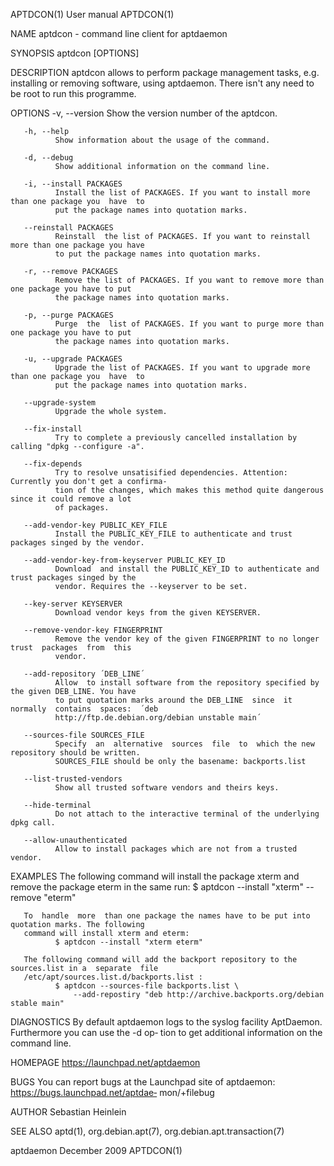 APTDCON(1)                                    User manual                                   APTDCON(1)

NAME
       aptdcon - command line client for aptdaemon

SYNOPSIS
       aptdcon [OPTIONS]

DESCRIPTION
       aptdcon allows to perform package management tasks, e.g. installing or removing software, using
       aptdaemon. There isn't any need to be root to run this programme.

OPTIONS
       -v, --version
              Show the version number of the aptdcon.

       -h, --help
              Show information about the usage of the command.

       -d, --debug
              Show additional information on the command line.

       -i, --install PACKAGES
              Install the list of PACKAGES. If you want to install more than one package you  have  to
              put the package names into quotation marks.

       --reinstall PACKAGES
              Reinstall  the list of PACKAGES. If you want to reinstall more than one package you have
              to put the package names into quotation marks.

       -r, --remove PACKAGES
              Remove the list of PACKAGES. If you want to remove more than one package you have to put
              the package names into quotation marks.

       -p, --purge PACKAGES
              Purge  the  list of PACKAGES. If you want to purge more than one package you have to put
              the package names into quotation marks.

       -u, --upgrade PACKAGES
              Upgrade the list of PACKAGES. If you want to upgrade more than one package you  have  to
              put the package names into quotation marks.

       --upgrade-system
              Upgrade the whole system.

       --fix-install
              Try to complete a previously cancelled installation by calling "dpkg --configure -a".

       --fix-depends
              Try to resolve unsatisified dependencies. Attention: Currently you don't get a confirma‐
              tion of the changes, which makes this method quite dangerous since it could remove a lot
              of packages.

       --add-vendor-key PUBLIC_KEY_FILE
              Install the PUBLIC_KEY_FILE to authenticate and trust packages singed by the vendor.

       --add-vendor-key-from-keyserver PUBLIC_KEY_ID
              Download  and install the PUBLIC_KEY_ID to authenticate and trust packages singed by the
              vendor. Requires the --keyserver to be set.

       --key-server KEYSERVER
              Download vendor keys from the given KEYSERVER.

       --remove-vendor-key FINGERPRINT
              Remove the vendor key of the given FINGERPRINT to no longer  trust  packages  from  this
              vendor.

       --add-repository ´DEB_LINE´
              Allow  to install software from the repository specified by the given DEB_LINE. You have
              to put quotation marks around the DEB_LINE  since  it  normally  contains  spaces:  ´deb
              http://ftp.de.debian.org/debian unstable main´

       --sources-file SOURCES_FILE
              Specify  an  alternative  sources  file  to  which the new repository should be written.
              SOURCES_FILE should be only the basename: backports.list

       --list-trusted-vendors
              Show all trusted software vendors and theirs keys.

       --hide-terminal
              Do not attach to the interactive terminal of the underlying dpkg call.

       --allow-unauthenticated
              Allow to install packages which are not from a trusted vendor.

EXAMPLES
       The following command will install the package xterm and remove the package eterm in  the  same
       run:
              $ aptdcon --install "xterm" --remove "eterm"

       To  handle  more  than one package the names have to be put into quotation marks. The following
       command will install xterm and eterm:
              $ aptdcon --install "xterm eterm"

       The following command will add the backport repository to the sources.list in a  separate  file
       /etc/apt/sources.list.d/backports.list :
              $ aptdcon --sources-file backports.list \
                  --add-repostiry "deb http://archive.backports.org/debian stable main"

DIAGNOSTICS
       By  default aptdaemon logs to the syslog facility AptDaemon. Furthermore you can use the -d op‐
       tion to get additional information on the command line.

HOMEPAGE
       https://launchpad.net/aptdaemon

BUGS
       You can report bugs at the  Launchpad  site  of  aptdaemon:  https://bugs.launchpad.net/aptdae‐
       mon/+filebug

AUTHOR
       Sebastian Heinlein <devel at glatzor dot de>

SEE ALSO
       aptd(1), org.debian.apt(7), org.debian.apt.transaction(7)

aptdaemon                                    December 2009                                  APTDCON(1)
